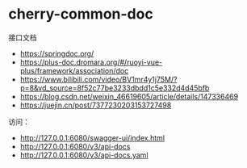 # cherry-common-doc

接口文档
- https://springdoc.org/
- https://plus-doc.dromara.org/#/ruoyi-vue-plus/framework/association/doc
- https://www.bilibili.com/video/BV1mr4y1j75M/?p=8&vd_source=8f52c77be3233dbdd1c5e332d4d45bfb
- https://blog.csdn.net/weixin_46619605/article/details/147336469
- https://juejin.cn/post/7377230203153727498

访问：
- http://127.0.0.1:6080/swagger-ui/index.html
- http://127.0.0.1:6080/v3/api-docs
- http://127.0.0.1:6080/v3/api-docs.yaml
